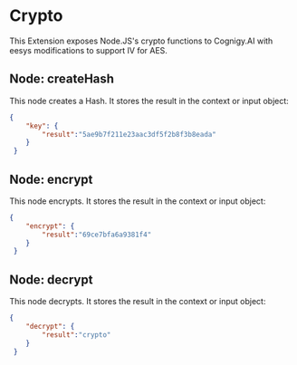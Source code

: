 # Crypto


This Extension exposes Node.JS's crypto functions to Cognigy.AI with eesys modifications to support IV for AES.

## Node: createHash

This node creates a Hash. It stores the result in the context or input object:

```json
{ 
	"key": {
		"result":"5ae9b7f211e23aac3df5f2b8f3b8eada"
	}
 }
```
## Node: encrypt

This node encrypts. It stores the result in the context or input object:

```json
{ 
	"encrypt": {
		"result":"69ce7bfa6a9381f4"
	}
 }
```

## Node: decrypt

This node decrypts. It stores the result in the context or input object:

```json
{ 
	"decrypt": {
		"result":"crypto"
	}
 }
```
